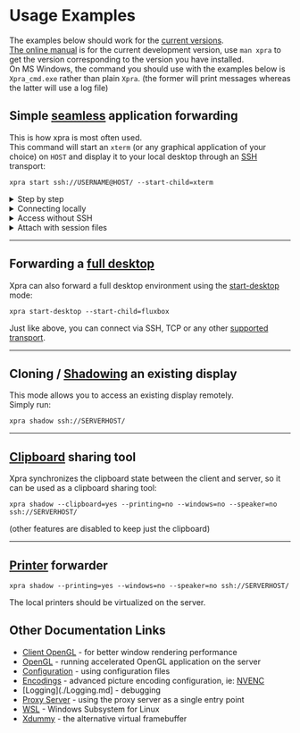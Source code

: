 # Usage Examples

The examples below should work for the [current versions](https://github.com/Xpra-org/xpra/wiki/Versions).\
[The online manual](https://xpra.org/manual.html) is for the current development version, use `man xpra` to get the version corresponding to the version you have installed.  
On MS Windows, the command you should use with the examples below is `Xpra_cmd.exe` rather than plain `Xpra`. (the former will print messages whereas the latter will use a log file)

## Simple [seamless](./Seamless.md) application forwarding
This is how xpra is most often used.\
This command will start an `xterm` (or any graphical application of your choice) on `HOST` and display it to your local desktop through an [SSH](./SSH) transport:
```shell
xpra start ssh://USERNAME@HOST/ --start-child=xterm
```

<details>
  <summary>Step by step</summary>

Instead of starting and attaching to the session using a single command:\
on the server which will export the application (`xterm` in the example), start an xpra server instance on a free display of your choice (`:100 in this example`):
```shell
xpra start :100 --start=xterm
```
then from the client, just connect to this xpra instance:
```shell
xpra attach ssh://USERNAME@HOST/100
```
(replace `HOST` with the hostname or IP of the server)
</details>
<details>
  <summary>Connecting locally</summary>

If you are attaching from the same machine and using the same user account, this is sufficient:
```shell
xpra attach :100
```
And if there is only a single xpra session running, you can omit the display and simply run:
```shell
xpra attach
```
</details>
<details>
  <summary>Access without SSH</summary>

SSH is great, it provides secure authentication and encryption, it is available on all platforms and is well tested.

However, in some cases, you may not want to give remote users shell access, or you may want to share sessions between multiple remote users. \
In this case, use TCP sockets:
```shell
xpra start --start=xterm --bind-tcp=0.0.0.0:10000
```
Then, assuming that the port you have chosen (`10000` in the example above) is allowed through the firewall, you can connect from the client using:
```shell
xpra attach tcp://SERVERHOST:10000/
```

Beware: this TCP socket is insecure, see [authentication](./Authentication.md).
</details>
<details>
  <summary>Attach with session files</summary>
  Typing the same attach commands over and over again can be tedious, especially if you tweak the command line options.

  Instead, you can create session files and just double-click on them to connect to the session:
  ```shell
cat > ~/Desktop/example.xpra
mode=ssh
host=YOURSERVER
speaker=off
```
  These session files accept all the same options that you would normally specify on the command line.  
The [html5 client](https://github.com/Xpra-org/xpra-html5) can also generate them.
</details>

***

## Forwarding a [full desktop](./Start-Desktop.md)
Xpra can also forward a full desktop environment using the [start-desktop](./Start-Desktop.md) mode:
```shell
xpra start-desktop --start-child=fluxbox
```
Just like above, you can connect via SSH, TCP or any other [supported transport](../Network/README.md).

***

## Cloning / [Shadowing](./Shadow-Server.md) an existing display
This mode allows you to access an existing display remotely.\
Simply run:
```shell
xpra shadow ssh://SERVERHOST/
```

***

## [Clipboard](../Features/Clipboard.md) sharing tool
Xpra synchronizes the clipboard state between the client and server, so it can be used as a clipboard sharing tool:
```shell
xpra shadow --clipboard=yes --printing=no --windows=no --speaker=no ssh://SERVERHOST/
```
(other features are disabled to keep just the clipboard)

***

## [Printer](../Features/Printing.md) forwarder
```shell
xpra shadow --printing=yes --windows=no --speaker=no ssh://SERVERHOST/ 
```
The local printers should be virtualized on the server.

## Other Documentation Links
* [Client OpenGL](./Client-OpenGL.md) - for better window rendering performance
* [OpenGL](./OpenGL.md) - running accelerated OpenGL application on the server
* [Configuration](./Configuration.md) - using configuration files
* [Encodings](./Encodings.md) - advanced picture encoding configuration, ie: [NVENC](./NVENC.md)
* [Logging](./Logging.md] - debugging
* [Proxy Server](./Proxy-Server.md) - using the proxy server as a single entry point
* [WSL](./WSL.md) - Windows Subsystem for Linux
* [Xdummy](./Xdummy.md) - the alternative virtual framebuffer
